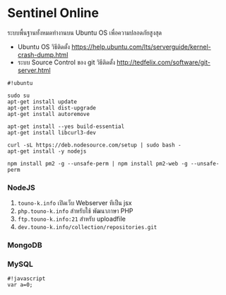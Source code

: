 # **Sentinel Online** #
ระบบพื้นฐานทั้งหมดทำงานบน Ubuntu OS เพื่อความปลอดภัยสูงสุด

* Ubuntu OS วิธีติดตั้ง https://help.ubuntu.com/lts/serverguide/kernel-crash-dump.html
* ระบบ Source Control ของ git วิธีติดตั้ง http://tedfelix.com/software/git-server.html


```
#!ubuntu

sudo su
apt-get install update
apt-get install dist-upgrade
apt-get install autoremove

apt-get install --yes build-essential
apt-get install libcurl3-dev

curl -sL https://deb.nodesource.com/setup | sudo bash -
apt-get install -y nodejs

npm install pm2 -g --unsafe-perm | npm install pm2-web -g --unsafe-perm
```



### NodeJS ###
1. `touno-k.info` เปิดเว็บ Webserver ทีเป็น jsx 
2. `php.touno-k.info` สำหรับใช้ พัฒนาภาษา PHP
3. `ftp.touno-k.info:21` สำหรับ uploadfile
4. `dev.touno-k.info/collection/repositories.git`

### MongoDB ###


### MySQL ###

```
#!javascript
var a=0;

```